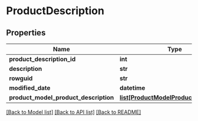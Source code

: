 # ProductDescription

## Properties
Name | Type | Description | Notes
------------ | ------------- | ------------- | -------------
**product_description_id** | **int** |  | [optional] 
**description** | **str** |  | [optional] 
**rowguid** | **str** |  | [optional] 
**modified_date** | **datetime** |  | [optional] 
**product_model_product_description** | [**list[ProductModelProductDescription]**](ProductModelProductDescription.md) |  | [optional] 

[[Back to Model list]](../README.md#documentation-for-models) [[Back to API list]](../README.md#documentation-for-api-endpoints) [[Back to README]](../README.md)


